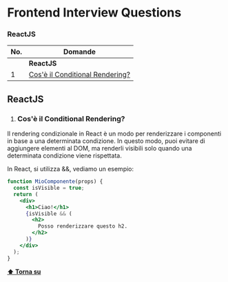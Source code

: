 # Frontend Interview Questions

### ReactJS

| No. | Domande                                                                                                                                                                                                                        |
| --- | -------------------------------------------------------------------------------------------------------------------------------------------------------------------------------------------------------------------------------- |
|     | **ReactJS**                                                                                                                                                                                                                   |
| 1   | [Cos'è il Conditional Rendering?](#cosè-il-conditional-rendering)                                                    |

## ReactJS

1.  ### Cos'è il Conditional Rendering?

Il rendering condizionale in React è un modo per renderizzare i componenti in base a una determinata condizione. In questo modo, puoi evitare di aggiungere elementi al DOM, ma renderli visibili solo quando una determinata condizione viene rispettata.

In React, si utilizza &&, vediamo un esempio:

```jsx
function MioComponente(props) {
  const isVisible = true;
  return (
    <div>
      <h1>Ciao!</h1>
      {isVisible && (
        <h2>
          Posso renderizzare questo h2.
        </h2>
      )}
    </div>
  );
}
```

**[⬆ Torna su](#reactjs)**
